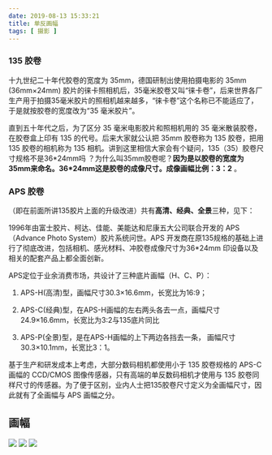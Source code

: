 ```yaml
---
date: 2019-08-13 15:33:21
title: 单反画幅
tags: [ 摄影 ]
---
```


### 135 胶卷

十九世纪二十年代胶卷的宽度为 35mm，德国研制出使用拍摄电影的 35mm (36mm×24mm) 胶片的徕卡照相机后，35毫米胶卷又叫“徕卡卷”，后来世界各厂生产用于拍摄35毫米胶片的照相机越来越多，“徕卡卷”这个名称已不能适应了，于是就按胶卷的宽度改为“35 毫米胶片”。

直到五十年代之后，为了区分 35 毫米电影胶片和照相机用的 35 毫米散装胶卷，在胶卷盒上印有 135 的代号。后来大家就公认把 35mm 胶卷称为 135 胶卷，把用 135 胶卷的相机称为 135 相机。讲到这里相信大家会有个疑问，135（35）胶卷尺寸规格不是36\*24mm吗 ？为什么叫35mm胶卷呢？**因为是以胶卷的宽度为35mm来命名。36*24mm这是胶卷的成像尺寸。成像画幅比例：3：2** 。



### APS 胶卷

（即在前面所讲135胶片上面的升级改进）共有**高清、经典、全景**三种，见下：

1996年由富士胶片、柯达、佳能、美能达和尼康五大公司联合开发的 APS（Advance Photo System）胶片系统问世。APS 开发商在原135规格的基础上进行了彻底改进，包括相机、感光材料、冲胶卷成像尺寸为36*24mm 印设备以及相关的配套产品上都全面创新。

APS定位于业余消费市场，共设计了三种底片画幅（H、C、P）：

1. APS-H(高清)型，画幅尺寸30.3×16.6mm，长宽比为16:9；

2. APS-C(经典)型，在APS-H画幅的左右两头各去一点，画幅尺寸24.9×16.6mm，长宽比为3:2与135底片同比

3. APS-P(全景)型，是在APS-H画幅的上下两边各挡去一条， 画幅尺寸30.3×10.1mm，长宽比3：1。

基于生产和研发成本上考虑，大部分数码相机都使用小于 135 胶卷规格的 APS-C 画幅的 CCD/CMOS 图像传感器，只有高端的单反数码相机才使用与 135 胶卷同样尺寸的传感器。为了便于区别，业内人士把135胶卷尺寸定义为全画幅尺寸，因此就有了全画幅与 APS 画幅之分。

## 画幅

![](/assets/huafu/1.jpg)
![](/assets/huafu/2.jpg)
![](/assets/huafu/3.jpg)